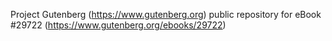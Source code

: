 Project Gutenberg (https://www.gutenberg.org) public repository for eBook #29722 (https://www.gutenberg.org/ebooks/29722)
